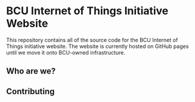 # BCU Internet of Things Initiative Website
This repository contains all of the source code for the BCU Internet of Things initiative website. The website is currently hosted on GitHub pages until we move it onto BCU-owned infrastructure.

## Who are we?

## Contributing
